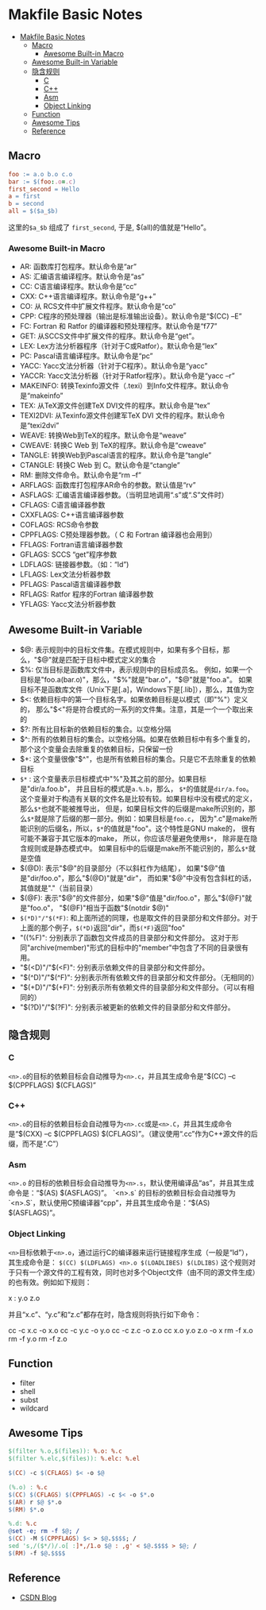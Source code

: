 
# Makfile Basic Notes

<!-- TOC -->

- [Makfile Basic Notes](#makfile-basic-notes)
  - [Macro](#macro)
    - [Awesome Built-in Macro](#awesome-built-in-macro)
  - [Awesome Built-in Variable](#awesome-built-in-variable)
  - [隐含规则](#隐含规则)
    - [C](#c)
    - [C++](#c)
    - [Asm](#asm)
    - [Object Linking](#object-linking)
  - [Function](#function)
  - [Awesome Tips](#awesome-tips)
  - [Reference](#reference)

<!-- /TOC -->

## Macro

```makefile
foo := a.o b.o c.o
bar := $(foo:.o=.c)
first_second = Hello
a = first
b = second
all = $($a_$b)
```

这里的`$a_$b` 组成了 `first_second`, 于是, $(all)的值就是“Hello”。

### Awesome Built-in Macro

- AR: 函数库打包程序。默认命令是“ar”
- AS: 汇编语言编译程序。默认命令是“as”
- CC: C语言编译程序。默认命令是“cc”
- CXX: C++语言编译程序。默认命令是“g++”
- CO: 从 RCS文件中扩展文件程序。默认命令是“co”
- CPP: C程序的预处理器（输出是标准输出设备）。默认命令是“$(CC) –E”
- FC: Fortran 和 Ratfor 的编译器和预处理程序。默认命令是“f77”
- GET: 从SCCS文件中扩展文件的程序。默认命令是“get”。
- LEX: Lex方法分析器程序（针对于C或Ratfor）。默认命令是“lex”
- PC: Pascal语言编译程序。默认命令是“pc”
- YACC: Yacc文法分析器（针对于C程序）。默认命令是“yacc”
- YACCR: Yacc文法分析器（针对于Ratfor程序）。默认命令是“yacc –r”
- MAKEINFO: 转换Texinfo源文件（.texi）到Info文件程序。默认命令是“makeinfo”
- TEX: 从TeX源文件创建TeX DVI文件的程序。默认命令是“tex”
- TEXI2DVI: 从Texinfo源文件创建军TeX DVI 文件的程序。默认命令是“texi2dvi”
- WEAVE: 转换Web到TeX的程序。默认命令是“weave”
- CWEAVE: 转换C Web 到 TeX的程序。默认命令是“cweave”
- TANGLE: 转换Web到Pascal语言的程序。默认命令是“tangle”
- CTANGLE: 转换C Web 到 C。默认命令是“ctangle”
- RM: 删除文件命令。默认命令是“rm –f”
- ARFLAGS: 函数库打包程序AR命令的参数。默认值是“rv”
- ASFLAGS: 汇编语言编译器参数。（当明显地调用“.s”或“.S”文件时）
- CFLAGS: C语言编译器参数
- CXXFLAGS: C++语言编译器参数
- COFLAGS: RCS命令参数
- CPPFLAGS: C预处理器参数。（ C 和 Fortran 编译器也会用到）
- FFLAGS: Fortran语言编译器参数
- GFLAGS: SCCS “get”程序参数
- LDFLAGS: 链接器参数。（如：“ld”)
- LFLAGS: Lex文法分析器参数
- PFLAGS: Pascal语言编译器参数
- RFLAGS: Ratfor 程序的Fortran 编译器参数
- YFLAGS: Yacc文法分析器参数

## Awesome Built-in Variable

- $@: 表示规则中的目标文件集。在模式规则中，如果有多个目标，那么，"$@"就是匹配于目标中模式定义的集合
- $%: 仅当目标是函数库文件中，表示规则中的目标成员名。
  例如，如果一个目标是"foo.a(bar.o)"，那么，"$%"就是"bar.o"，"$@"就是"foo.a"。
  如果目标不是函数库文件（Unix下是[.a]，Windows下是[.lib]），那么，其值为空
- $<: 依赖目标中的第一个目标名字。如果依赖目标是以模式（即"%"）定义的，
  那么"$<"将是符合模式的一系列的文件集。注意，其是一个一个取出来的
- $?: 所有比目标新的依赖目标的集合。以空格分隔
- $^: 所有的依赖目标的集合。以空格分隔。如果在依赖目标中有多个重复的，那个这个变量会去除重复的依赖目标，只保留一份
- $+: 这个变量很像"$^"，也是所有依赖目标的集合。只是它不去除重复的依赖目标
- `$*` : 这个变量表示目标模式中"%"及其之前的部分。如果目标是"dir/a.foo.b"，
  并且目标的模式是`a.%.b`，那么，
  `$*`的值就是`dir/a.foo`。这个变量对于构造有关联的文件名是比较有较。如果目标中没有模式的定义，那么`$*`也就不能被推导出，
  但是，如果目标文件的后缀是make所识别的，那么`$*`就是除了后缀的那一部分。例如：如果目标是`foo.c`，
  因为".c"是make所能识别的后缀名，所以，`$*`的值就是"foo"。这个特性是GNU make的，
  很有可能不兼容于其它版本的make，
  所以，你应该尽量避免使用`$*`，
  除非是在隐含规则或是静态模式中。
  如果目标中的后缀是make所不能识别的，那么`$*`就是空值
- $(@D): 表示"$@"的目录部分（不以斜杠作为结尾），
  如果"$@"值是"dir/foo.o"，那么"$(@D)"就是"dir"，
  而如果"$@"中没有包含斜杠的话，其值就是"."（当前目录）
- $(@F): 表示"$@"的文件部分，如果"$@"值是"dir/foo.o"，那么"$(@F)"就是"foo.o"，
  "$(@F)"相当于函数"$(notdir $@)"
- `$(*D)"/"$(*F)`: 和上面所述的同理，也是取文件的目录部分和文件部分。对于上面的那个例子，`$(*D)`返回"dir"，而`$(*F)`返回"foo"
- "$(%D)"/"$(%F)": 分别表示了函数包文件成员的目录部分和文件部分。
  这对于形同"archive(member)"形式的目标中的"member"中包含了不同的目录很有用。
- "$(<D)"/"$(<F)": 分别表示依赖文件的目录部分和文件部分。
- "$(^D)"/"$(^F)": 分别表示所有依赖文件的目录部分和文件部分。（无相同的）
- "$(+D)"/"$(+F)": 分别表示所有依赖文件的目录部分和文件部分。（可以有相同的）
- "$(?D)"/"$(?F)": 分别表示被更新的依赖文件的目录部分和文件部分。

## 隐含规则

### C

`<n>.o`的目标的依赖目标会自动推导为`<n>.c`，并且其生成命令是“$(CC) –c $(CPPFLAGS) $(CFLAGS)”

### C++

`<n>.o`的目标的依赖目标会自动推导为`<n>.cc`或是`<n>.C`，并且其生成命令是“$(CXX) –c $(CPPFLAGS) $(CFLAGS)”。（建议使用“.cc”作为C++源文件的后缀，而不是“.C”）

### Asm

`<n>.o` 的目标的依赖目标会自动推导为`<n>.s`，默认使用编译品“as”，并且其生成命令是：“$(AS) $(ASFLAGS)”。
`<n>.s` 的目标的依赖目标会自动推导为`<n>.S`，默认使用C预编译器“cpp”，并且其生成命令是：“$(AS) $(ASFLAGS)”。

### Object Linking

`<n>`目标依赖于`<n>.o`，通过运行C的编译器来运行链接程序生成（一般是“ld”），其生成命令是：
`$(CC) $(LDFLAGS) <n>.o $(LOADLIBES) $(LDLIBS)`
这个规则对于只有一个源文件的工程有效，同时也对多个Object文件（由不同的源文件生成）的也有效。例如如下规则：

x : y.o z.o

并且“x.c”、“y.c”和“z.c”都存在时，隐含规则将执行如下命令：

cc -c x.c -o x.o
cc -c y.c -o y.o
cc -c z.c -o z.o
cc x.o y.o z.o -o x
rm -f x.o
rm -f y.o
rm -f z.o

## Function

- filter
- shell
- subst
- wildcard

## Awesome Tips

```makefile
$(filter %.o,$(files)): %.o: %.c
$(filter %.elc,$(files)): %.elc: %.el
```

```makefile
$(CC) -c $(CFLAGS) $< -o $@
```

```makefile
(%.o) : %.c
$(CC) $(CFLAGS) $(CPPFLAGS) -c $< -o $*.o
$(AR) r $@ $*.o
$(RM) $*.o
```

```makefile
%.d: %.c
@set -e; rm -f $@; /
$(CC) -M $(CPPFLAGS) $< > $@.$$$$; /
sed 's,/($*/)/.o[ :]*,/1.o $@ : ,g' < $@.$$$$ > $@; /
$(RM) -f $@.$$$$
```

## Reference

- [CSDN Blog](http://m.blog.csdn.net/article/details?id=1771246)
